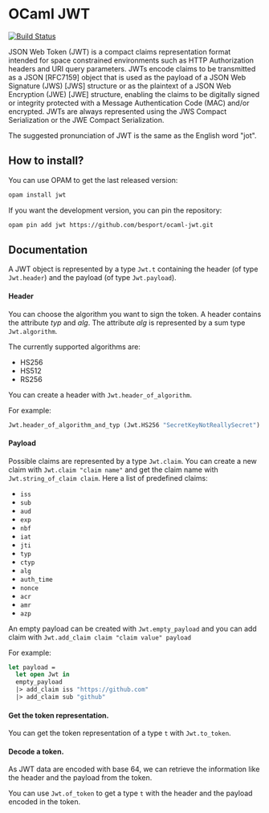OCaml JWT
=========

[![Build Status](https://travis-ci.org/issuu/ocaml-jwt.svg?branch=master)](https://travis-ci.org/issuu/ocaml-jwt)

JSON Web Token (JWT) is a compact claims representation format intended for
space constrained environments such as HTTP Authorization headers and URI query
parameters. JWTs encode claims to be transmitted as a JSON [RFC7159] object
that is used as the payload of a JSON Web Signature (JWS) [JWS] structure or as
the plaintext of a JSON Web Encryption (JWE) [JWE] structure, enabling the
claims to be digitally signed or integrity protected with a Message
Authentication Code (MAC) and/or encrypted.  JWTs are always represented using
the JWS Compact Serialization or the JWE Compact Serialization.

The suggested pronunciation of JWT is the same as the English word "jot".

## How to install?

You can use OPAM to get the last released version:

```sh
opam install jwt
```

If you want the development version, you can pin the repository:

```sh
opam pin add jwt https://github.com/besport/ocaml-jwt.git
```

## Documentation

A JWT object is represented by a type `Jwt.t` containing the header (of type
`Jwt.header`) and the payload (of type `Jwt.payload`).

#### Header

You can choose the algorithm you want to sign the token. A header contains the
attribute *typ* and *alg*. The attribute *alg* is represented by a sum type
`Jwt.algorithm`.

The currently supported algorithms are:

  * HS256
  * HS512
  * RS256

You can create a header with `Jwt.header_of_algorithm`.

For example:
```OCaml
Jwt.header_of_algorithm_and_typ (Jwt.HS256 "SecretKeyNotReallySecret") "JWT"
```

#### Payload

Possible claims are represented by a type `Jwt.claim`. You can create a new
claim with `Jwt.claim "claim name"` and get the claim name with
`Jwt.string_of_claim claim`. Here a list of predefined claims:

* `iss`
* `sub`
* `aud`
* `exp`
* `nbf`
* `iat`
* `jti`
* `typ`
* `ctyp`
* `alg`
* `auth_time`
* `nonce`
* `acr`
* `amr`
* `azp`

An empty payload can be created with `Jwt.empty_payload` and you can add claim
with `Jwt.add_claim claim "claim value" payload`

For example:

```OCaml
let payload =
  let open Jwt in
  empty_payload
  |> add_claim iss "https://github.com"
  |> add_claim sub "github"
```

#### Get the token representation.

You can get the token representation of a type `t` with `Jwt.to_token`.

#### Decode a token.

As JWT data are encoded with base 64, we can retrieve the information like the
header and the payload from the token.

You can use `Jwt.of_token` to get a type `t` with the header and the payload
encoded in the token.

[RFC7519]: https://tools.ietf.org/html/rfc7519
